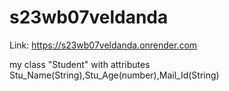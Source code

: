 # s23wb07veldanda

Link: <https://s23wb07veldanda.onrender.com>

my class "Student"  with attributes Stu_Name(String),Stu_Age(number),Mail_Id(String)